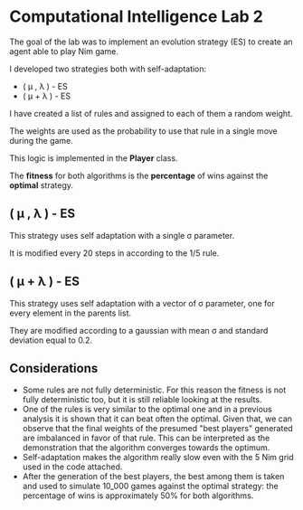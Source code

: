 # Computational Intelligence Lab 2
The goal of the lab was to implement an evolution strategy (ES) to create an agent able to play Nim game. 

I developed two strategies both with self-adaptation:

*  ( &mu; , &lambda; ) - ES 
*  ( &mu; + &lambda; ) - ES

I have created a list of rules and  assigned to each of them a random weight.

The weights are used as the probability to use that rule in a single move during the game.

This logic is implemented in the **Player** class.

The **fitness** for both algorithms is the **percentage** of wins against the **optimal** strategy.

## ( &mu; , &lambda; ) - ES
This strategy uses self adaptation with a single &sigma; parameter. 

It is modified every 20 steps in according to the 
1/5 rule.

## ( &mu; + &lambda; ) - ES
This strategy uses self adaptation with a vector of &sigma; parameter, one for every element in the parents list.

They are modified according to a gaussian with mean &sigma; and standard deviation equal to 0.2.

## Considerations
* Some rules are not fully deterministic. For this reason the fitness is not fully deterministic too, 
but it is still reliable looking at the results.
* One of the rules is very similar to the optimal one and in a previous analysis it is shown that it can beat often 
the optimal. Given that, we can observe that the final weights of the presumed "best players" generated are imbalanced
in favor of that rule. This can be interpreted as the demonstration that the algorithm converges towards the optimum.
* Self-adaptation makes the algorithm really slow even with the 5 Nim grid used in the code attached.
* After the generation of the best players, the best among them is taken and used to simulate 10_000 games against
the optimal strategy: the percentage of wins is approximately 50% for both algorithms.

